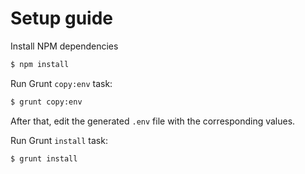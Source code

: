 # Setup guide

Install NPM dependencies
```sh
$ npm install
```

Run Grunt `copy:env` task:
```sh
$ grunt copy:env
```
After that, edit the generated `.env` file with the corresponding values.

Run Grunt `install` task:
```sh
$ grunt install
```

